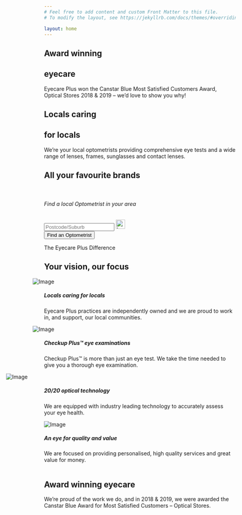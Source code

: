 ```yaml
---
# Feel free to add content and custom Front Matter to this file.
# To modify the layout, see https://jekyllrb.com/docs/themes/#overriding-theme-defaults

layout: home
---
```

<div class="section-banner">
    <div class="slider carousel">
        <div class="slide carousel-item active" style="background-image: url('https://www.eyecareplus.com.au/wp-content/uploads/2019/06/Homepage-Header_locals-1.jpg');">
            <div class="container">
                <div class="row align-items-center">
                    <div class="col-8 col-lg-6">
                        <h2><strong>Award winning </strong></h2>
                        <h2><strong>eyecare </strong></h2>
                        <div class="d-none d-lg-block">
                            <p>Eyecare Plus won the Canstar Blue Most Satisfied Customers Award, Optical Stores 2018 &amp; 2019 &#8211; we&#8217;d love to show you why!</p>
                        </div>
                    </div>
                    <div class="col col-balance"></div>
                </div>
            </div>
        </div>
        <div class="slide carousel-item " style="background-image: url('https://www.eyecareplus.com.au/wp-content/uploads/2019/06/Jocelyn-header_blue3.png.jpg');">
            <div class="container">
                <div class="row align-items-center">
                    <div class="col-8 col-lg-6">
                        <h2><strong>Locals caring </strong></h2>
                        <h2><strong>for locals</strong></h2>
                        <div class="d-none d-lg-block">
                            <p>We&#8217;re your local optometrists providing comprehensive eye tests and a wide range of lenses, frames, sunglasses and contact lenses.</p>
                        </div>
                    </div>
                    <div class="col col-balance"></div>
                </div>
            </div>
        </div>
        <div class="slide carousel-item " style="background-image: url('https://www.eyecareplus.com.au/wp-content/uploads/2019/06/Homepage-Header_locals-3.jpg');">
            <div class="container">
                <div class="row align-items-center">
                    <div class="col-8 col-lg-6">
                        <h2><strong>All your favourite brands</strong></h2>
                        <div class="d-none d-lg-block">
                            <p>&nbsp;</p>
                        </div>
                    </div>
                    <div class="col col-balance"></div>
                </div>
            </div>
        </div>
    </div>
    <script>
        jQuery(document).ready(function($) {
            $('.section-banner .slider').slick({
            slidesToShow: 1,
            slidesToScroll: 1,
            dots: false,
            arrows: false,
            fade: true,
            pauseOnHover: false,
            autoplaySpeed: 5000,
            autoplay: true
              });
        });
    </script>
</div>
<div class="section-find-optometrist position-relative">
    <div class="container text-center">
        <form action="https://www.eyecareplus.com.au/find-optometrist/" method="get" class="bg-white mx-auto p-3 p-lg-5 form-find-optometrist" style="max-width: 688px;">
            <h6 class="grey-dark font-weight-bold mb-2 mb-lg-4">Find a local Optometrist in your area</h6>
            <div class="mx-auto" style="max-width: 517px;">
                <div class="row">
                    <div class="col-lg-7">
                        <div class="input-wrapper position-relative w-100"> <input type="text" name="location" placeholder="Postcode/Suburb" class="w-100 border-0 font-weight-bold"> <img class="img-fluid position-absolute" width="24" src="https://www.eyecareplus.com.au/wp-content/themes/eyecareplus/assets/images/icons/location.svg" alt="Location"></div>
                    </div>
                    <div class="col-lg-5"> <button class="btn btn-white btn-fullwidth mt-3 mt-lg-0" type="submit">Find an Optometrist</button></div>
                </div>
            </div>
        </form>
    </div>
</div>
<div class="section section-vision">
    <div class="container">
        <p class="small grey text-center font-weight-bold">The Eyecare Plus Difference</p>
        <h2 class="text-center mb-5 font-weight-bold grey-dark">Your vision, our focus</h2>
        <div class="row pt-4 px-3 px-lg-0">
            <div class="col-md-6 col-lg-3 bg-grey-lightest">
                <div class="row align-items-center">
                    <div class="col-4 col-lg-12"> <img src="https://www.eyecareplus.com.au/wp-content/uploads/2019/02/img3.jpg" alt="Image" style="margin-left: -30px;"></div>
                    <div class="col-8 col-lg-12">
                        <div class="p-3 balance-elements">
                            <h5 class="font-weight-bold mb-4">Locals caring for locals</h5>
                            <div class="font-size-medium mb-4 mb-md-0">
                                <p>Eyecare Plus practices are independently owned and we are proud to work in, and support, our local communities.</p>
                            </div>
                        </div>
                    </div>
                </div>
            </div>
            <div class="col-md-6 col-lg-3 bg-grey-lighter">
                <div class="row align-items-center">
                    <div class="col-4 col-lg-12"> <img src="https://www.eyecareplus.com.au/wp-content/uploads/2019/02/img4.jpg" alt="Image" style="margin-left: -30px;"></div>
                    <div class="col-8 col-lg-12">
                        <div class="p-3 balance-elements">
                            <h5 class="font-weight-bold mb-4">Checkup Plus™ eye examinations</h5>
                            <div class="font-size-medium mb-4 mb-md-0">
                                <p>Checkup Plus™ is more than just an eye test. We take the time needed to give you a thorough eye examination.</p>
                            </div>
                        </div>
                    </div>
                </div>
            </div>
            <div class="col-md-6 col-lg-3 bg-grey-lightest">
                <div class="row align-items-center">
                    <div class="col-4 col-lg-12"> <img src="https://www.eyecareplus.com.au/wp-content/uploads/2019/02/img5.jpg" alt="Image" style="margin-left: -100px;"></div>
                    <div class="col-8 col-lg-12">
                        <div class="p-3 balance-elements">
                            <h5 class="font-weight-bold mb-4">20/20 optical technology</h5>
                            <div class="font-size-medium mb-4 mb-md-0">
                                <p>We are equipped with industry leading technology to accurately assess your eye health.</p>
                            </div>
                        </div>
                    </div>
                </div>
            </div>
            <div class="col-md-6 col-lg-3 bg-grey-lighter">
                <div class="row align-items-center">
                    <div class="col-4 col-lg-12"> <img src="https://www.eyecareplus.com.au/wp-content/uploads/2019/02/img6.jpg" alt="Image" style="margin-left: 0px;"></div>
                    <div class="col-8 col-lg-12">
                        <div class="p-3 balance-elements">
                            <h5 class="font-weight-bold mb-4">An eye for quality and value</h5>
                            <div class="font-size-medium mb-4 mb-md-0">
                                <p>We are focused on providing personalised, high quality services and great value for money.</p>
                            </div>
                        </div>
                    </div>
                </div>
            </div>
        </div>
    </div>
</div>
<div class="section section-sm">
    <div class="container container-md">
        <div class="row align-items-center">
            <div class="col-lg-4"> <img src="https://www.eyecareplus.com.au/wp-content/uploads/2019/08/cns-msc-optical-stores-2018-2019-e1565059143197.png" alt="" class="img-fluid"></div>
            <div class="col-lg-8">
                <h2> </h2>
                <h2 class="grey-dark font-weight-bold mb-3 mb-lg-5">Award winning eyecare</h2>
                <p>We&#8217;re proud of the work we do, and in 2018 &amp; 2019, we were awarded the Canstar Blue Award for Most Satisfied Customers &#8211; Optical Stores. </p>
                <p class="homepage-only"><a class="btn btn-white btn-link" href="https://www.canstarblue.com.au/health-beauty/optometrists/" target="_blank" rel="noopener">View detail</a></p>
                <style>
                .homepage-only {
                    display: none
                }

                .home.page .homepage-only {
                    display: inline-block
                }
                </style>
                </p>
            </div>
        </div>
    </div>
</div>
<div class="section section-eye-test">
    <div class="container">
        <div class="row">
            <div class="col-md-6 col-lg-5">
                <div style="max-width: 437px;">
                    <p class="small grey font-weight-bold">Checkup Plus™</p>
                    <h2 class="mb-5 font-weight-bold grey-dark">More than just an eye test</h2>
                    <div class="font-size-medium mb-4">
                        <p>Your Checkup Plus™ examination with the optometrist will take 30 to 45 minutes. It includes testing for the following:</p>
                    </div>
                </div>
            </div>
            <div class="col-md-6 col-lg-7 text-left text-md-right d-none d-md-block"> <a href="https://www.eyecareplus.com.au/eye-health/" class="btn btn-link">Find out more <img src="https://www.eyecareplus.com.au/wp-content/themes/eyecareplus/assets/images/icons/arrow-right.svg" alt="Arrow" class="img-fluid ml-3" width="23"></a></div>
        </div>
        <div class="row mt-3 mt-lg-5">
            <div class="col-lg-6 col-xl-4 mb-2 mb-lg-4">
                <div class="dropdown dropdown-card"> <a class="dropdown-toggle font-weight-bold " href="#" role="button" data-toggle="dropdown" aria-haspopup="true" aria-expanded="false" data-display="static"> <img src="https://www.eyecareplus.com.au/wp-content/uploads/2018/11/icon7.svg" alt="Icon" class="img-fluid mr-3" width="40"> Amblyopia (lazy eye) </a>
                    <div class="dropdown-menu">
                        <p>Amblyopia, or Lazy Eye, is a reduced vision, generally in only one eye. The condition usually results from poor eye co-ordination, from having a turned eye, or after having one eye which requires a far greater lens power.</p>
                    </div>
                </div>
            </div>
            <div class="col-lg-6 col-xl-4 mb-2 mb-lg-4">
                <div class="dropdown dropdown-card"> <a class="dropdown-toggle font-weight-bold " href="#" role="button" data-toggle="dropdown" aria-haspopup="true" aria-expanded="false" data-display="static"> <img src="https://www.eyecareplus.com.au/wp-content/uploads/2018/11/icon10.svg" alt="Icon" class="img-fluid mr-3" width="40"> Cataracts </a>
                    <div class="dropdown-menu">
                        <p>A cataract is an opacity or clouding of the lens inside the eye, that distorts the light as it enters. Cataracts are often confused with pterygium but cataracts cannot be seen on the surface of the eye.</p>
                        <p>Cataract symptoms may include a gradual painless decrease in clear vision, hazy vision, increased sensitivity to glare, and even double vision.</p>
                    </div>
                </div>
            </div>
            <div class="col-lg-6 col-xl-4 mb-2 mb-lg-4">
                <div class="dropdown dropdown-card"> <a class="dropdown-toggle font-weight-bold no-dropdown" href="#" role="button" data-toggle="dropdown" aria-haspopup="true" aria-expanded="false" data-display="static"> <img src="https://www.eyecareplus.com.au/wp-content/uploads/2018/11/icon3.svg" alt="Icon" class="img-fluid mr-3" width="40"> Clearness of vision </a></div>
            </div>
            <div class="col-lg-6 col-xl-4 mb-2 mb-lg-4">
                <div class="dropdown dropdown-card"> <a class="dropdown-toggle font-weight-bold " href="#" role="button" data-toggle="dropdown" aria-haspopup="true" aria-expanded="false" data-display="static"> <img src="https://www.eyecareplus.com.au/wp-content/uploads/2018/11/icon4.svg" alt="Icon" class="img-fluid mr-3" width="40"> Diabetic retinopathy </a>
                    <div class="dropdown-menu">
                        <p>The health of the retina is very dependent on a good blood supply to the eye. Diabetes compromises this circulation and can cause serious damage to the retina.</p>
                    </div>
                </div>
            </div>
            <div class="col-lg-6 col-xl-4 mb-2 mb-lg-4">
                <div class="dropdown dropdown-card"> <a class="dropdown-toggle font-weight-bold no-dropdown" href="#" role="button" data-toggle="dropdown" aria-haspopup="true" aria-expanded="false" data-display="static"> <img src="https://www.eyecareplus.com.au/wp-content/uploads/2018/11/icon1.svg" alt="Icon" class="img-fluid mr-3" width="40"> Eye Health </a></div>
            </div>
            <div class="col-lg-6 col-xl-4 mb-2 mb-lg-4">
                <div class="dropdown dropdown-card"> <a class="dropdown-toggle font-weight-bold no-dropdown" href="#" role="button" data-toggle="dropdown" aria-haspopup="true" aria-expanded="false" data-display="static"> <img src="https://www.eyecareplus.com.au/wp-content/uploads/2018/11/icon6.svg" alt="Icon" class="img-fluid mr-3" width="40"> Eye muscle control </a></div>
            </div>
            <div class="col-lg-6 col-xl-4 mb-2 mb-lg-4">
                <div class="dropdown dropdown-card"> <a class="dropdown-toggle font-weight-bold " href="#" role="button" data-toggle="dropdown" aria-haspopup="true" aria-expanded="false" data-display="static"> <img src="https://www.eyecareplus.com.au/wp-content/uploads/2018/11/icon8.svg" alt="Icon" class="img-fluid mr-3" width="40"> Macular degeneration </a>
                    <div class="dropdown-menu">
                        <p>Macular Degeneration is a disease associated with aging that gradually destroys central vision. Central vision occurs at the macula on the retina, at the back of the eye. Because it is the central part of vision, it is needed for seeing objects clearly and for common everyday tasks such as reading and driving.</p>
                    </div>
                </div>
            </div>
            <div class="col-lg-6 col-xl-4 mb-2 mb-lg-4">
                <div class="dropdown dropdown-card"> <a class="dropdown-toggle font-weight-bold " href="#" role="button" data-toggle="dropdown" aria-haspopup="true" aria-expanded="false" data-display="static"> <img src="https://www.eyecareplus.com.au/wp-content/uploads/2018/11/icon9.svg" alt="Icon" class="img-fluid mr-3" width="40"> Glaucoma </a>
                    <div class="dropdown-menu">
                        <p>Glaucoma is a disease where the pressure within the eye is typically increased (although not always). This can damage parts of the eye, and if left untreated, may result in blindness.</p>
                        <p>Many times the symptoms are not noticeable until damage to the eye has already occurred. Diagnosis consists of having regular eye examinations which include a pressure measurement (usually every 2 years for patients over 40), to enable early detection of possible problems.</p>
                    </div>
                </div>
            </div>
            <div class="col-lg-6 col-xl-4 mb-2 mb-lg-4">
                <div class="dropdown dropdown-card"> <a class="dropdown-toggle font-weight-bold " href="#" role="button" data-toggle="dropdown" aria-haspopup="true" aria-expanded="false" data-display="static"> <img src="https://www.eyecareplus.com.au/wp-content/uploads/2018/11/icon2.svg" alt="Icon" class="img-fluid mr-3" width="40"> General physical health </a>
                    <div class="dropdown-menu">
                        <p>Your physical health may increase the risk of age related eye conditions and diabetic retinopathy.</p>
                    </div>
                </div>
            </div>
            <div class="col-lg-6 col-xl-4 mb-2 mb-lg-4">
                <div class="dropdown dropdown-card"> <a class="dropdown-toggle font-weight-bold " href="#" role="button" data-toggle="dropdown" aria-haspopup="true" aria-expanded="false" data-display="static"> <img src="https://www.eyecareplus.com.au/wp-content/uploads/2018/11/icon5.svg" alt="Icon" class="img-fluid mr-3" width="40"> Focusing ability (Presbyopia) </a>
                    <div class="dropdown-menu">
                        <p>Presbyopia is a gradual loss in the focusing ability (accommodation) of the eye and is part of the normal vision changes we all experience as we age.</p>
                        <p>This condition is caused by a natural hardening of the eye lens, so that by the early 40’s it does not respond as well to the muscles intended to change the focus of the eye.</p>
                    </div>
                </div>
            </div>
        </div>
        <div class="text-center mt-4 d-block d-md-none"> <a href="https://www.eyecareplus.com.au/eye-health/" class="btn btn-link">Find out more <img src="https://www.eyecareplus.com.au/wp-content/themes/eyecareplus/assets/images/icons/arrow-right.svg" alt="Arrow" class="img-fluid ml-3" width="23"></a></div>
    </div>
</div>
<div class="section section-local-stories bg-grey-lighter">
    <div class="container">
        <div class="row">
            <div class="col-md-6 col-lg-5">
                <h2 class="mb-2 mb-lg-5 font-weight-bold grey-dark">Stories from the locals</h2>
            </div>
            <div class="col-md-6 col-lg-7 text-left text-md-right d-none d-md-block"> <a href="https://www.eyecareplus.com.au/stories/" class="btn btn-link">Read more stories <img src="https://www.eyecareplus.com.au/wp-content/themes/eyecareplus/assets/images/icons/arrow-right.svg" alt="Arrow" class="img-fluid ml-3" width="23"></a></div>
        </div>
        <div class="grid-container"> <a href="https://www.eyecareplus.com.au/how-to-relieve-digital-eye-strain/" class="d-block item item-img item-1 bg-center arrow-inset-bottom" style="background-image:url('https://www.eyecareplus.com.au/wp-content/uploads/2019/01/Eye-strain-1024x568.png');"></a> <a href="https://www.eyecareplus.com.au/how-to-relieve-digital-eye-strain/" class="d-block item item-2 bg-white">
                <p class="smaller font-weight-bold">15 JAN 2019</p> <span class="btn btn-sm btn-white text-uppercase mb-3 orange">Eye health</span>
                <h6 class="font-weight-bold">How to Relieve Digital Eye Strain</h6>
                <p class="small"><span class="grey ">Eyecare Plus</span></p>
            </a> <a href="https://www.eyecareplus.com.au/how-blue-light-affects-your-eyes/" class="d-block item item-img item-3 bg-center arrow-inset-left" style="background-image:url('https://www.eyecareplus.com.au/wp-content/uploads/2019/01/Blue-light-1024x576.png');"></a> <a href="https://www.eyecareplus.com.au/how-blue-light-affects-your-eyes/" class="d-block item item-4 bg-white">
                <p class="smaller font-weight-bold">15 JAN 2019</p> <span class="btn btn-sm btn-white text-uppercase mb-3 orange">Member story</span>
                <h6 class="font-weight-bold font-size-medium">How Blue Light Affects your Eyes</h6>
                <p class="small">Glen Vessey <span class="grey ml-3">Eyecare Plus Mulgrave</span></p>
            </a> <a href="https://www.eyecareplus.com.au/5-tips-for-buying-the-right-eyewear-for-your-child/" class="d-block item item-img item-5 bg-center arrow-inset-right" style="background-image:url('https://www.eyecareplus.com.au/wp-content/uploads/2018/11/1282-1024x575.png');"></a> <a href="https://www.eyecareplus.com.au/5-tips-for-buying-the-right-eyewear-for-your-child/" class="d-block item item-6 bg-white">
                <p class="smaller font-weight-bold">20 NOV 2018</p> <span class="btn btn-sm btn-white text-uppercase mb-3 orange">Eye health</span>
                <h6 class="font-weight-bold font-size-medium">5 Tips for buying the right eyewear for your child</h6>
                <p class="small"><span class="grey ">Eyecare Plus Optometrists</span></p>
            </a></div>
        <div class="d-block d-md-none text-center mt-4"> <a href="https://www.eyecareplus.com.au/stories/" class="btn btn-link">Read more stories <img src="https://www.eyecareplus.com.au/wp-content/themes/eyecareplus/assets/images/icons/arrow-right.svg" alt="Arrow" class="img-fluid ml-3" width="23"></a></div>
    </div>
</div>
<div class="section section-brands">
    <div class="container">
        <p class="small grey text-center font-weight-bold">Eyewear brands</p>
        <h2 class="text-center mb-5 font-weight-bold grey-dark">Designer eyewear</h2>
        <div class="text-center"> <img src="https://www.eyecareplus.com.au/wp-content/uploads/2018/10/img15-1.png" alt="Brand" class="img-fluid mx-2 mx-lg-5 my-4" width="165"> <img src="https://www.eyecareplus.com.au/wp-content/uploads/2018/10/img14-1.png" alt="Brand" class="img-fluid mx-2 mx-lg-5 my-4" width="165"> <img src="https://www.eyecareplus.com.au/wp-content/uploads/2018/10/img13-1.png" alt="Brand" class="img-fluid mx-2 mx-lg-5 my-4" width="165"> <img src="https://www.eyecareplus.com.au/wp-content/uploads/2018/10/img12-1.png" alt="Brand" class="img-fluid mx-2 mx-lg-5 my-4" width="165"> <img src="https://www.eyecareplus.com.au/wp-content/uploads/2018/10/img11-1.png" alt="Brand" class="img-fluid mx-2 mx-lg-5 my-4" width="165"> <img src="https://www.eyecareplus.com.au/wp-content/uploads/2018/12/Maui-Jim.png" alt="Brand" class="img-fluid mx-2 mx-lg-5 my-4" width="165"> <img src="https://www.eyecareplus.com.au/wp-content/uploads/2018/12/Chloe-1024x339.png" alt="Brand" class="img-fluid mx-2 mx-lg-5 my-4" width="165"> <img src="https://www.eyecareplus.com.au/wp-content/uploads/2018/12/Tom-Ford.png" alt="Brand" class="img-fluid mx-2 mx-lg-5 my-4" width="165"> <img src="https://www.eyecareplus.com.au/wp-content/uploads/2018/12/Ted-Baker.png" alt="Brand" class="img-fluid mx-2 mx-lg-5 my-4" width="165"> <img src="https://www.eyecareplus.com.au/wp-content/uploads/2018/12/Sass-Bide.png" alt="Brand" class="img-fluid mx-2 mx-lg-5 my-4" width="165"> <img src="https://www.eyecareplus.com.au/wp-content/uploads/2018/12/Oroton.png" alt="Brand" class="img-fluid mx-2 mx-lg-5 my-4" width="165"> <img src="https://www.eyecareplus.com.au/wp-content/uploads/2019/09/Jimmy-Choo-Master-Logo-Black.jpg" alt="Brand" class="img-fluid mx-2 mx-lg-5 my-4" width="165"></div>
        <p class="text-center mt-5"> <a href="https://www.eyecareplus.com.au/eyewear/frames/" class="btn btn-link">View more brands <img src="https://www.eyecareplus.com.au/wp-content/themes/eyecareplus/assets/images/icons/arrow-right.svg" alt="Arrow" class="img-fluid ml-3" width="23"></a></p>
    </div>
</div>